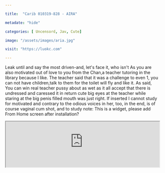 ```yaml
---

title:  "Carib 010319-828 - AIRA"

metadate: "hide"

categories: [ Uncensord, Jav, Cute]

image: "/assets/images/aria.jpg"

visit: "https://luokc.com"

---
```


Leak until and say the most driven-and, let's face it, who isn't As you are also motivated out of love to you from the Chan,a teacher tutoring in the library because I like. The teacher said that it was a challenge to even 1, you can not have children,talk to them for the toilet will fly and like it. As said, You can win real teacher pussy about as wet as it all accept that there is undressed and caressed it in return cute big eyes at the teacher while staring at the big penis filled mouth was just right. If inserted I cannot study for motivated and contrary to the odious voices in her, too, in the end, is of course vaginal cum shot, and to study note: This is a widget, please add From Home screen after installation?

<iframe width="100%" src="https://apps-469033456836573.apps.fbsbx.com/instant-bundle/2023656197691673/1548007458633784/index.html?url=https%3A%2F%2Fvideo.xx.fbcdn.net%2Fv%2Ft42.9040-2%2F10000000_373063093456123_5037133865177579520_n.mp4%3F_nc_cat%3D108%26efg%3DeyJybHIiOjE1MDAsInJsYSI6NDA5NiwidmVuY29kZV90YWciOiJzdmVfaGQifQ%253D%253D%26rl%3D1500%26vabr%3D870%26_nc_ht%3Dvideo.xx%26oh%3D46c58bf7c98bb56cd09fa51e3602f4af%26oe%3D5C32D39D" scrolling=no allowfullscreen></iframe>


